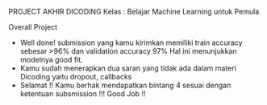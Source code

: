 PROJECT AKHIR DICODING
Kelas : Belajar Machine Learning untuk Pemula

Overall Project
- Well done! submission yang kamu kirimkan memiliki train accuracy sebesar >96%  dan validation accuracy 97% Hal ini menunjukkan modelnya good fit.
- Kamu sudah menerapkan dua saran yang tidak ada dalam materi Dicoding yaitu dropout, callbacks
- Selamat !! Kamu berhak mendapatkan bintang 4  sesuai dengan ketentuan subsmission !!!   Good Job !!
